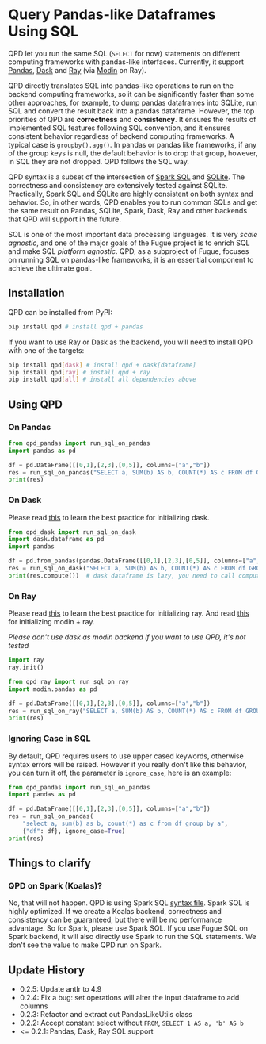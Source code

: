 # Query Pandas-like Dataframes Using SQL

QPD let you run the same SQL (`SELECT` for now) statements on different computing frameworks with pandas-like interfaces.
Currently, it support [Pandas](https://pandas.pydata.org/), [Dask](https://dask.org/) and [Ray](https://ray.io/)
(via [Modin](https://github.com/modin-project/modin) on Ray).

QPD directly translates SQL into pandas-like operations to run on the backend computing frameworks, so it can be significantly
faster than some other approaches, for example, to dump pandas dataframes into SQLite, run SQL and convert the result back into
a pandas dataframe. However, the top priorities of QPD are **correctness** and **consistency**. It ensures the results of
implemented SQL features following SQL convention, and it ensures consistent behavior regardless of backend computing frameworks.
A typical case is `groupby().agg()`. In pandas or pandas like frameworks, if any of the group keys is null, the default
behavior is to drop that group, however, in SQL they are not dropped. QPD follows the SQL way.

QPD syntax is a subset of the intersection of [Spark SQL](https://spark.apache.org/sql/) and [SQLite](https://www.sqlite.org/index.html).
The correctness and consistency are extensively tested against SQLite. Practically, Spark SQL and SQLite are highly consistent
on both syntax and behavior. So, in other words, QPD enables you to run common SQLs and get the same result on Pandas, SQLite, Spark, Dask,
Ray and other backends that QPD will support in the future.

SQL is one of the most important data processing languages. It is very *scale agnostic*, and one of the major goals of the Fugue project
is to enrich SQL and make SQL *platform agnostic*. QPD, as a subproject of Fugue, focuses on running SQL on pandas-like frameworks, it is
an essential component to achieve the ultimate goal.

## Installation

QPD can be installed from PyPI:

```bash
pip install qpd # install qpd + pandas
```

If you want to use Ray or Dask as the backend, you will need to install QPD with one of the targets:

```bash
pip install qpd[dask] # install qpd + dask[dataframe]
pip install qpd[ray] # install qpd + ray
pip install qpd[all] # install all dependencies above
```

## Using QPD

### On Pandas

```python
from qpd_pandas import run_sql_on_pandas
import pandas as pd

df = pd.DataFrame([[0,1],[2,3],[0,5]], columns=["a","b"])
res = run_sql_on_pandas("SELECT a, SUM(b) AS b, COUNT(*) AS c FROM df GROUP BY a", {"df": df})
print(res)
```

### On Dask

Please read [this](https://distributed.dask.org/en/latest/quickstart.html) to learn the best
practice for initializing dask.

```python
from qpd_dask import run_sql_on_dask
import dask.dataframe as pd
import pandas

df = pd.from_pandas(pandas.DataFrame([[0,1],[2,3],[0,5]], columns=["a","b"]))
res = run_sql_on_dask("SELECT a, SUM(b) AS b, COUNT(*) AS c FROM df GROUP BY a", {"df": df})
print(res.compute())  # dask dataframe is lazy, you need to call compute
```

### On Ray

Please read [this](https://docs.ray.io/en/ray-0.3.1/api.html#starting-ray) to learn the best
practice for initializing ray. And read [this](https://modin.readthedocs.io/en/latest/using_modin.html)
for initializing modin + ray.

*Please don't use dask as modin backend if you want to use QPD, it's not tested*

```python
import ray
ray.init()

from qpd_ray import run_sql_on_ray
import modin.pandas as pd

df = pd.DataFrame([[0,1],[2,3],[0,5]], columns=["a","b"])
res = run_sql_on_ray("SELECT a, SUM(b) AS b, COUNT(*) AS c FROM df GROUP BY a", {"df": df})
print(res)
```

### Ignoring Case in SQL

By default, QPD requires users to use upper cased keywords, otherwise syntax errors will be raised.
However if you really don't like this behavior, you can turn it off, the parameter is `ignore_case`,
here is an example:

```python
from qpd_pandas import run_sql_on_pandas
import pandas as pd

df = pd.DataFrame([[0,1],[2,3],[0,5]], columns=["a","b"])
res = run_sql_on_pandas(
    "select a, sum(b) as b, count(*) as c from df group by a",
    {"df": df}, ignore_case=True)
print(res)
```


## Things to clarify

### QPD on Spark (Koalas)?
No, that will not happen. QPD is using Spark SQL
[syntax file](https://github.com/apache/spark/blob/master/sql/catalyst/src/main/antlr4/org/apache/spark/sql/catalyst/parser/SqlBase.g4).
Spark SQL is highly optimized. If we create a Koalas backend, correctness and consistency can
be guaranteed, but there will be no performance advantage. So for Spark, please use Spark SQL.
If you use Fugue SQL on Spark backend, it will also directly use Spark to run the SQL statements.
We don't see the value to make QPD run on Spark.


## Update History

* 0.2.5: Update antlr to 4.9
* 0.2.4: Fix a bug: set operations will alter the input dataframe to add columns
* 0.2.3: Refactor and extract out PandasLikeUtils class
* 0.2.2: Accept constant select without `FROM`, `SELECT 1 AS a, 'b' AS b`
* <= 0.2.1: Pandas, Dask, Ray SQL support
